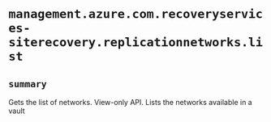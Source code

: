 # `management.azure.com.recoveryservices-siterecovery.replicationnetworks.list`

## `summary`
Gets the list of networks. View-only API. Lists the networks available in a vault


